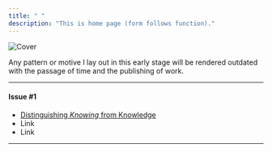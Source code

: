 ```yaml
---
title: " "
description: "This is home page (form follows function)."
---
```

![Cover](09110009.png)

Any pattern or motive I lay out in this early stage will be rendered outdated with the passage of time and the publishing of work.
____
#### Issue #1
- [Distinguishing _Knowing_ from Knowledge](Posts/first-post/lies-1)
- Link
- Link
___

